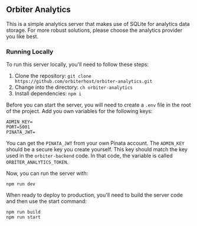 ## Orbiter Analytics

This is a simple analytics server that makes use of SQLite for analytics data storage. For more robust solutions, please choose the analytics provider you like best. 

### Running Locally

To run this server locally, you'll need to follow these steps: 

1. Clone the repository: `git clone https://github.com/orbiterhost/orbiter-analytics.git`
2. Change into the directory: `ch orbiter-analytics`
3. Install dependencies: `npm i`

Before you can start the server, you will need to create a `.env` file in the root of the project. Add you own variables for the following keys: 

```
ADMIN_KEY=
PORT=5001
PINATA_JWT=
```

You can get the `PINATA_JWT` from your own Pinata account. The `ADMIN_KEY` should be a secure key you create yourself. This key should match the key used in the `orbiter-backend` code. In that code, the variable is called `ORBITER_ANALYTICS_TOKEN`. 

Now, you can run the server with: 

```
npm run dev
```

When ready to deploy to production, you'll need to build the server code and then use the start command: 

```
npm run build
npm run start
```